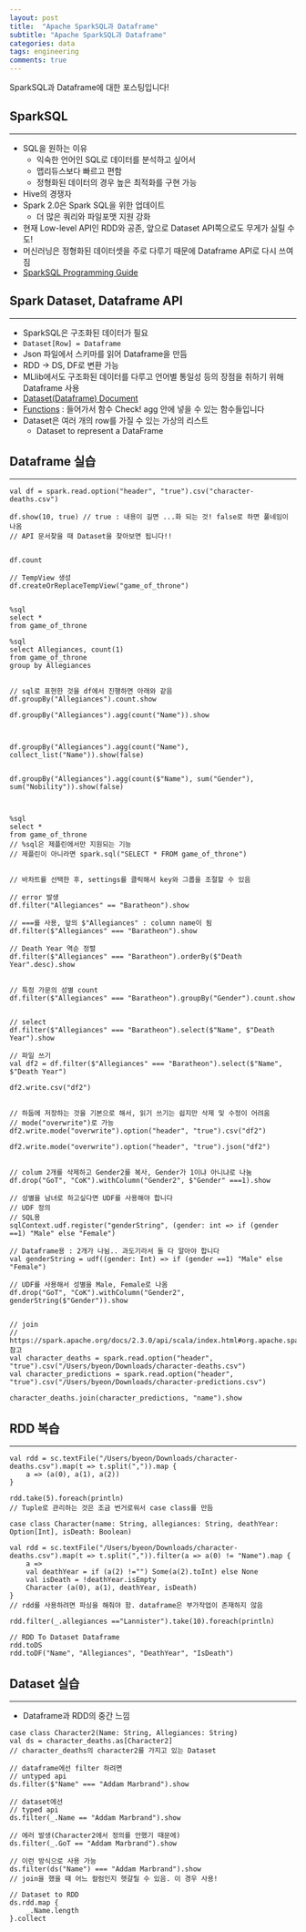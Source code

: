 ```yaml
---
layout: post
title:  "Apache SparkSQL과 Dataframe"
subtitle: "Apache SparkSQL과 Dataframe"
categories: data
tags: engineering
comments: true
---
```


SparkSQL과 Dataframe에 대한 포스팅입니다!


## SparkSQL
---

- SQL을 원하는 이유
	- 익숙한 언어인 SQL로 데이터를 분석하고 싶어서
	- 맵리듀스보다 빠르고 편함
	- 정형화된 데이터의 경우 높은 최적화를 구현 가능 
- Hive의 경쟁자
- Spark 2.0은 Spark SQL을 위한 업데이트
	- 더 많은 쿼리와 파일포맷 지원 강화
- 현재 Low-level API인 RDD와 공존, 앞으로 Dataset API쪽으로도 무게가 실릴 수도!
- 머신러닝은 정형화된 데이터셋을 주로 다루기 때문에 Dataframe API로 다시 쓰여짐 
- [SparkSQL Programming Guide](https://spark.apache.org/docs/latest/sql-programming-guide.html)

## Spark Dataset, Dataframe API
---

- SparkSQL은 구조화된 데이터가 필요
- ```Dataset[Row] = Dataframe```
- Json 파일에서 스키마를 읽어 Dataframe을 만듬
- RDD -> DS, DF로 변환 가능
- MLlib에서도 구조화된 데이터를 다루고 언어별 통일성 등의 장점을 취하기 위해 Dataframe 사용
- [Dataset(Dataframe) Document](https://spark.apache.org/docs/latest/api/scala/index.html#org.apache.spark.sql.Dataset)
- [Functions](https://spark.apache.org/docs/latest/api/scala/index.html#org.apache.spark.sql.functions$) : 들어가서 함수 Check! agg 안에 넣을 수 있는 함수들입니다
- Dataset은 여러 개의 row를 가질 수 있는 가상의 리스트
	- Dataset<Row> to represent a DataFrame


## Dataframe 실습
---

```
val df = spark.read.option("header", "true").csv("character-deaths.csv")

df.show(10, true) // true : 내용이 길면 ...화 되는 것! false로 하면 풀네임이 나옴
// API 문서찾을 때 Dataset을 찾아보면 됩니다!!


df.count

// TempView 생성
df.createOrReplaceTempView("game_of_throne")


%sql
select *
from game_of_throne

%sql
select Allegiances, count(1)
from game_of_throne
group by Allegiances


// sql로 표현한 것을 df에서 진행하면 아래와 같음
df.groupBy("Allegiances").count.show

df.groupBy("Allegiances").agg(count("Name")).show



df.groupBy("Allegiances").agg(count("Name"), collect_list("Name")).show(false)


df.groupBy("Allegiances").agg(count($"Name"), sum("Gender"), sum("Nobility")).show(false)



%sql
select *
from game_of_throne
// %sql은 제플린에서만 지원되는 기능
// 제플린이 아니라면 spark.sql("SELECT * FROM game_of_throne")


// 바차트를 선택한 후, settings를 클릭해서 key와 그룹을 조절할 수 있음

// error 발생
df.filter("Allegiances" == "Baratheon").show 

// ===를 사용, 앞의 $"Allegiances" : column name이 됨
df.filter($"Allegiances" === "Baratheon").show

// Death Year 역순 정렬
df.filter($"Allegiances" === "Baratheon").orderBy($"Death Year".desc).show


// 특정 가문의 성별 count
df.filter($"Allegiances" === "Baratheon").groupBy("Gender").count.show


// select
df.filter($"Allegiances" === "Baratheon").select($"Name", $"Death Year").show

// 파일 쓰기
val df2 = df.filter($"Allegiances" === "Baratheon").select($"Name", $"Death Year")

df2.write.csv("df2")


// 하둡에 저장하는 것을 기본으로 해서, 읽기 쓰기는 쉽지만 삭제 및 수정이 어려움
// mode("overwrite")로 가능
df2.write.mode("overwrite").option("header", "true").csv("df2")

df2.write.mode("overwrite").option("header", "true").json("df2")


// colum 2개를 삭제하고 Gender2를 복사, Gender가 1이냐 아니냐로 나눔
df.drop("GoT", "CoK").withColumn("Gender2", $"Gender" ===1).show

// 성별을 남녀로 하고싶다면 UDF를 사용해야 합니다
// UDF 정의
// SQL용
sqlContext.udf.register("genderString", (gender: int => if (gender ==1) "Male" else "Female")

// Dataframe용 : 2개가 나뉨.. 과도기라서 둘 다 알아야 합니다
val genderString = udf((gender: Int) => if (gender ==1) "Male" else "Female")

// UDF를 사용해서 성별을 Male, Female로 나옴
df.drop("GoT", "CoK").withColumn("Gender2", genderString($"Gender")).show


// join
// https://spark.apache.org/docs/2.3.0/api/scala/index.html#org.apache.spark.sql.Dataset 참고
val character_deaths = spark.read.option("header", "true").csv("/Users/byeon/Downloads/character-deaths.csv")
val character_predictions = spark.read.option("header", "true").csv("/Users/byeon/Downloads/character-predictions.csv")

character_deaths.join(character_predictions, "name").show

```

## RDD 복습
---

```
val rdd = sc.textFile("/Users/byeon/Downloads/character-deaths.csv").map(t => t.split(",")).map {
    a => (a(0), a(1), a(2))
}

rdd.take(5).foreach(println)
// Tuple로 관리하는 것은 조금 번거로워서 case class를 만듬

case class Character(name: String, allegiances: String, deathYear: Option[Int], isDeath: Boolean)

val rdd = sc.textFile("/Users/byeon/Downloads/character-deaths.csv").map(t => t.split(",")).filter(a => a(0) != "Name").map {
    a => 
    val deathYear = if (a(2) !="") Some(a(2).toInt) else None
    val isDeath = !deathYear.isEmpty
    Character (a(0), a(1), deathYear, isDeath)
}
// rdd를 사용하려면 파싱을 해줘야 함. dataframe은 부가작업이 존재하지 않음

rdd.filter(_.allegiances =="Lannister").take(10).foreach(println)

// RDD To Dataset Dataframe
rdd.toDS
rdd.toDF("Name", "Allegiances", "DeathYear", "IsDeath")
```

## Dataset 실습
---

- Dataframe과 RDD의 중간 느낌

```
case class Character2(Name: String, Allegiances: String)
val ds = character_deaths.as[Character2]
// character_deaths의 character2를 가지고 있는 Dataset

// dataframe에선 filter 하려면
// untyped api
ds.filter($"Name" === "Addam Marbrand").show

// dataset에선 
// typed api
ds.filter(_.Name == "Addam Marbrand").show

// 에러 발생(Character2에서 정의를 안했기 때문에)
ds.filter(_.GoT == "Addam Marbrand").show

// 이런 방식으로 사용 가능
ds.filter(ds("Name") === "Addam Marbrand").show
// join을 했을 때 어느 컬럼인지 헷갈릴 수 있음. 이 경우 사용!

// Dataset to RDD
ds.rdd.map {
	_.Name.length
}.collect

```
